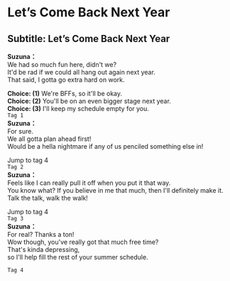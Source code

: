 # Let’s Come Back Next Year

  
## Subtitle: Let’s Come Back Next Year
  
**Suzuna：**  
We had so much fun here, didn't we?  
It'd be rad if we could all hang out again next year.  
That said, I gotta go extra hard on work.  
  
**Choice: (1)**  We're BFFs, so it'll be okay.  
**Choice: (2)**  You'll be on an even bigger stage next year.  
**Choice: (3)**  I'll keep my schedule empty for you.  
`Tag 1`  
**Suzuna：**  
For sure.  
We all gotta plan ahead first!  
Would be a hella nightmare if any of us penciled something else in!  
  
Jump to tag 4  
`Tag 2`  
**Suzuna：**  
Feels like I can really pull it off when you put it that way.  
You know what? If you believe in me that much, then I'll definitely make it.  
Talk the talk, walk the walk!  
  
Jump to tag 4  
`Tag 3`  
**Suzuna：**  
For real? Thanks a ton!  
Wow though, you've really got that much free time?  
That's kinda depressing,  
so I'll help fill the rest of your summer schedule.  
  
`Tag 4`  
